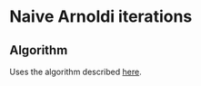 # Naive Arnoldi iterations

## Algorithm
Uses the algorithm described [here](https://en.wikipedia.org/wiki/Arnoldi_iteration).
